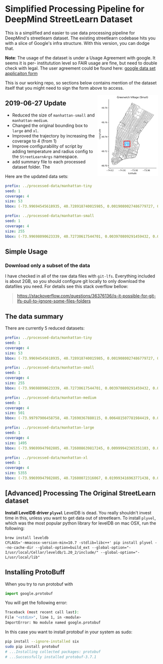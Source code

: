 # Simplified Processing Pipeline for DeepMind StreetLearn Dataset

This is a simplified and easier to use data processing pipeline for DeepMind's streetlearn 
dataset. The existing streetlearn codebase hits you with a slice of Google's infra 
structure. With this version, you can dodge that.

**Note**: The usage of the dataset is under a Usage Agreement with google. It seems it is per-
institutution level so FAIR usage are fine, but need to double check with legal. The user
agreement could be found here: [google data set applicaiton form](https://sites.google.com/view/learn-navigate-cities-nips18/dataset)

This is our working repo, so sections below contains mention of the dataset itself that
you might need to sign the form above to access.

<a href="https://github.com/episodeyang/jaynes" target="_blank"><img src="processed-data/manhattan-small/figures/bounding_box.png" alt="map of Manhattan" align="right" width="200px" style="top:20px"></a>

## 2019-06-27 Update

- Reduced the size of `manhattan-small` and `manhattan-medium`.
- Changed the original bounding box to `large` and `xl`. 
- Improved the trajectory by increasing the coverage to 4 (from 1)
- Improve configurability of script by adding temperature and radius config to the `StreetLearnArgs` namespace.
- add summary file to each processed dataset folder. The 

Here are the updated data sets:

```yaml
prefix: ../processed-data/manhattan-tiny 
seed: 1
coverage: 4
size: 53
bbox: (-73.99694545618935, 40.728918740015985, 0.0019080027486779727, 0.0014344303765838617)
```

```yaml
prefix: ../processed-data/manhattan-small 
seed: 1
coverage: 4
size: 255
bbox: (-73.99698090623339, 40.72730617544701, 0.003970809291459432, 0.0034904597927223335)
```

## Simple Usage

### Download only a subset of the data

I have checked in all of the raw data files with `git-lfs`. Everything included is about 2GB, 
so you should configure git locally to only download the datafiles you need. For details see 
this stack overflow bellow:

> https://stackoverflow.com/questions/36376136/is-it-possible-for-git-lfs-pull-to-ignore-some-files-folders

## The data summary 

There are currently 5 reduced datasets:

```yaml
prefix: ../processed-data/manhattan-tiny 
seed: 1
coverage: 4
size: 53
bbox: (-73.99694545618935, 40.728918740015985, 0.0019080027486779727, 0.0014344303765838617)
```

```yaml
prefix: ../processed-data/manhattan-small 
seed: 1
coverage: 4
size: 255
bbox: (-73.99698090623339, 40.72730617544701, 0.003970809291459432, 0.0034904597927223335)
```

```yaml
prefix: ../processed-data/manhattan-medium 
seed: 1
coverage: 4
size: 501
bbox: (-73.99797906458758, 40.72690367880115, 0.006481507781984419, 0.004746123629082888)
```

```yaml
prefix: ../processed-data/manhattan-large 
seed: 1
coverage: 4
size: 1495
bbox: (-73.99699947982805, 40.726008639817245, 0.00999942365351103, 0.007986187313427706)
```

```yaml
prefix: ../processed-data/manhattan-xl 
seed: 1
coverage: 4
size: 5355
bbox: (-73.99699947982805, 40.72600072316067, 0.019993416963771438, 0.015995486385776303)
```

## [Advanced] Processing The Original StreetLearn dataset

**Install LevelDB driver `plyvel`**
LevelDB is dead. You really shouldn't invest time in this, unless you want to get data out of
streetlearn. To install `plyvel`, which was the most popular python library for levelDB on mac
OSX, run the following: 
```
brew install leveldb
CFLAGS='-mmacosx-version-min=10.7 -stdlib=libc++' pip install plyvel --no-cache-dir --global-option=build_ext --global-option="-I/usr/local/Cellar/leveldb/1.20_2/include/" --global-option="-L/usr/local/lib"
```
## Installing ProtoBuff

When you try to run protobuf with
```python
import google.protobuf
```
You will get the following error:
```bash
Traceback (most recent call last):
File "<stdin>", line 1, in <module>
ImportError: No module named google.protobuf
```
In this case you want to install protobuf in your system as sudo:
```bash
pip install --ignore-installed six
sudo pip install protobuf
# ...Installing collected packages: protobuf
# ...Successfully installed protobuf-3.7.1
```


